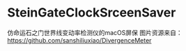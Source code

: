 # SteinGateClockSrceenSaver
仿命运石之门世界线变动率检测仪的macOS屏保
图片资源来自：https://github.com/sanshiliuxiao/DivergenceMeter
